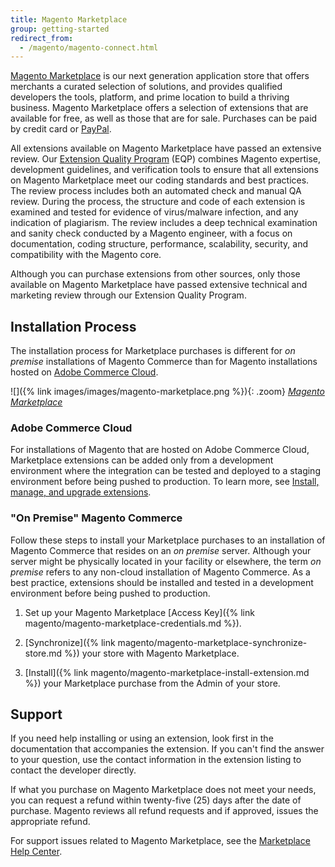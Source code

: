 ```yaml
---
title: Magento Marketplace
group: getting-started
redirect_from:
  - /magento/magento-connect.html
---
```


[Magento Marketplace][1] is our next generation application store that offers merchants a curated selection of solutions, and provides qualified developers the tools, platform, and prime location to build a thriving business. Magento Marketplace offers a selection of extensions that are available for free, as well as those that are for sale. Purchases can be paid by credit card or [PayPal][2].

All extensions available on Magento Marketplace have passed an extensive review. Our [Extension Quality Program][3] (EQP) combines Magento expertise, development guidelines, and verification tools to ensure that all extensions on Magento Marketplace meet our coding standards and best practices. The review process includes both an automated check and manual QA review. During the process, the structure and code of each extension is examined and tested for evidence of virus/malware infection, and any indication of plagiarism. The review includes a deep technical examination and sanity check conducted by a Magento engineer, with a focus on documentation, coding structure, performance, scalability, security, and compatibility with the Magento core.

Although you can purchase extensions from other sources, only those available on Magento Marketplace have passed extensive technical and marketing review through our Extension Quality Program.

## Installation Process

The installation process for Marketplace purchases is different for _on premise_ installations of Magento Commerce than for Magento installations hosted on [Adobe Commerce Cloud][4].

![]({% link images/images/magento-marketplace.png %}){: .zoom}
_[Magento Marketplace][1]_

### Adobe Commerce Cloud

For installations of Magento that are hosted on Adobe Commerce Cloud, Marketplace extensions can be added only from a development environment where the integration can be tested and deployed to a staging environment before being pushed to production. To learn more, see [Install, manage, and upgrade extensions][5].

### "On Premise" Magento Commerce

Follow these steps to install your Marketplace purchases to an installation of Magento Commerce that resides on an _on premise_ server. Although your server might be physically located in your facility or elsewhere, the term _on premise_ refers to any non-cloud installation of Magento Commerce. As a best practice, extensions should be installed and tested in a development environment before being pushed to production.

1. Set up your Magento Marketplace [Access Key]({% link magento/magento-marketplace-credentials.md %}).

1. [Synchronize]({% link magento/magento-marketplace-synchronize-store.md %}) your store with Magento Marketplace.

1. [Install]({% link magento/magento-marketplace-install-extension.md %}) your Marketplace purchase from the Admin of your store.

## Support

If you need help installing or using an extension, look first in the documentation that accompanies the extension. If you can't find the answer to your question, use the contact information in the extension listing to contact the developer directly.

If what you purchase on Magento Marketplace does not meet your needs, you can request a refund within twenty-five (25) days after the date of purchase. Magento reviews all refund requests and if approved, issues the appropriate refund.

For support issues related to Magento Marketplace, see the [Marketplace Help Center][6].

[1]: https://marketplace.magento.com/
[2]: https://www.paypal.com/us/home
[3]: https://devdocs.magento.com/marketplace/sellers/extension-quality-program.html
[4]: https://www.adobe.com/commerce/magento/enterprise.html
[5]: https://devdocs.magento.com/cloud/howtos/install-components.html
[6]: https://marketplacesupport.magento.com/hc/en-us
